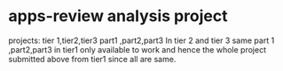 # apps-review analysis project
projects:
tier 1,tier2,tier3 
part1 ,part2,part3 
In tier 2 and tier 3 same part 1 ,part2,part3 in tier1 only available to work and hence the whole project submitted above from tier1 since all are same.
